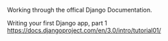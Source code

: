 Working through the offical Django Documentation. 

Writing your first Django app, part 1
https://docs.djangoproject.com/en/3.0/intro/tutorial01/
